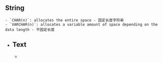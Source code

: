 ## String
	- `CHAR(n)`: allocates the entire space - 固定长度字符串
	- `VARCHAR(n)`: allocates a variable amount of space depending on the data length - 不固定长度
- ## Text
	-